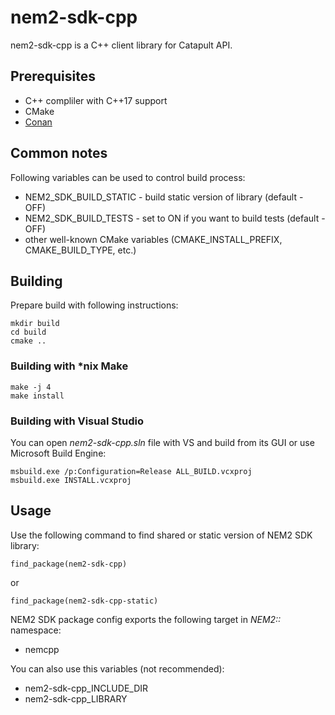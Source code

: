 
# nem2-sdk-cpp

nem2-sdk-cpp is a C++ client library for Catapult API.

## Prerequisites

* C++ compliler with C++17 support
* CMake
* [Conan](https://conan.io)

## Common notes

Following variables can be used to control build process:
* NEM2_SDK_BUILD_STATIC - build static version of library (default - OFF)
* NEM2_SDK_BUILD_TESTS - set to ON if you want to build tests (default - OFF)
* other well-known CMake variables (CMAKE_INSTALL_PREFIX, CMAKE_BUILD_TYPE, etc.)

## Building

Prepare build with following instructions:

```
mkdir build
cd build
cmake ..
```

### Building with *nix Make

```
make -j 4
make install
```

### Building with Visual Studio

You can open _nem2-sdk-cpp.sln_ file with VS and build from its GUI or use Microsoft Build Engine:
```
msbuild.exe /p:Configuration=Release ALL_BUILD.vcxproj
msbuild.exe INSTALL.vcxproj
```

## Usage

Use the following command to find shared or static version of NEM2 SDK library:
```
find_package(nem2-sdk-cpp)
```
or
```
find_package(nem2-sdk-cpp-static)
```

NEM2 SDK package config exports the following target in _NEM2::_ namespace:
* nemcpp

You can also use this variables (not recommended):
* nem2-sdk-cpp_INCLUDE_DIR
* nem2-sdk-cpp_LIBRARY
